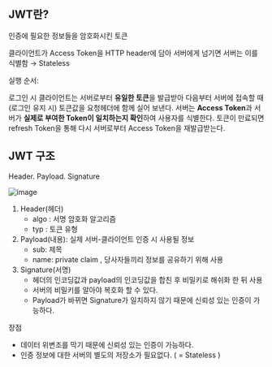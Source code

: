 ## JWT란?

인증에 필요한 정보들을 암호화시킨 토큰

클라이언트가 Access Token을 HTTP header에 담아 서버에게 넘기면 서버는 이를 식별함 → Stateless

실행 순서:

로그인 시 클라이언트는 서버로부터 **유일한 토큰**을 발급받아 다음부터 서버에 접속할 때(로그인 유지 시) 토큰값을 요청헤더에 함께 실어 보낸다. 서버는 **Access Token**과 서버가 **실제로 부여한 Token이 일치하는지 확인**하여 사용자를 식별한다. 토큰이 만료되면 refresh Token을 통해 다시 서버로부터 Access Token을 재발급받는다.

## JWT 구조

Header. Payload. Signature

![image](https://user-images.githubusercontent.com/46811084/162614947-c25120a5-471f-420b-a735-249b9e576e9f.png)

1. Header(헤더)
    - algo : 서명 암호화 알고리즘
    - typ : 토큰 유형
2. Payload(내용): 실제 서버-클라이언트 인증 시 사용될 정보
    - sub: 제목
    - name: private claim , 당사자들끼리 정보를 공유하기 위해 사용
3. Signature(서명)
    - 헤더의 인코딩값과 payload의 인코딩값을 합친 후 비밀키로 해쉬화 한 뒤 사용
    - 서버의 비밀키를 알아야 복호화 할 수 있다.
    - Payload가 바뀌면 Signature가 일치하지 않기 때문에 신뢰성 있는 인증이 가능하다.
    

장점

- 데이터 위변조를 막기 때문에 신뢰성 있는 인증이 가능하다.
- 인증 정보에 대한 서버의 별도의 저장소가 필요없다. ( = Stateless )
